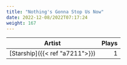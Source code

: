 ```yaml
---
title: "Nothing's Gonna Stop Us Now"
date: 2022-12-08/2022T07:17:24
weight: 167
---
```




 Artist | Plays 
----- | -----:
[Starship]({{< ref "a7211">}}) | 1
